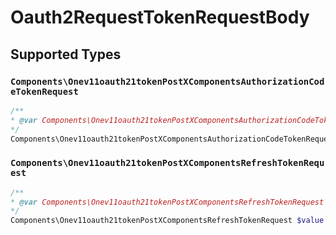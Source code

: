 # Oauth2RequestTokenRequestBody


## Supported Types

### `Components\Onev11oauth21tokenPostXComponentsAuthorizationCodeTokenRequest`

```php
/**
* @var Components\Onev11oauth21tokenPostXComponentsAuthorizationCodeTokenRequest
*/
Components\Onev11oauth21tokenPostXComponentsAuthorizationCodeTokenRequest $value = /* values here */
```

### `Components\Onev11oauth21tokenPostXComponentsRefreshTokenRequest`

```php
/**
* @var Components\Onev11oauth21tokenPostXComponentsRefreshTokenRequest
*/
Components\Onev11oauth21tokenPostXComponentsRefreshTokenRequest $value = /* values here */
```

